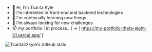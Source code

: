 - 👋 Hi, I’m Tsanta Kyle
- 👀 I’m interested in front-end and backend technologies
- 🌱 I'm continually learning new things
- 💞️ I’m always looking for new challenges
- 📫 my portfolio ( in process.. )
    -> [ https://my-portfolio-theta-eight-61.vercel.app/ ] 

<!---
tsanta22Kyle/tsanta22Kyle is a ✨ special ✨ repository because its `README.md` (this file) appears on your GitHub profile.
You can click the Preview link to take a look at your changes.
--->
![Tsanta22kyle's GitHub stats](https://github-readme-stats.vercel.app/api?username=tsanta22kyle&show_icons=true&theme=tokyonight)
